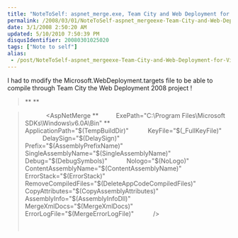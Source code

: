 ```yaml
---
title: "NoteToSelf: aspnet_merge.exe, Team City and Web Deployment for Visual Studio 2008"
permalink: /2008/03/01/NoteToSelf-aspnet_mergeexe-Team-City-and-Web-Deployment-for-Visual-Studio-2008/
date: 3/1/2008 2:50:20 AM
updated: 5/10/2010 7:50:39 PM
disqusIdentifier: 20080301025020
tags: ["Note to self"]
alias:
 - /post/NoteToSelf-aspnet_mergeexe-Team-City-and-Web-Deployment-for-Visual-Studio-2008.aspx/index.html
---
```

I had to modify the Microsoft.WebDeployment.targets file to be able to compile through Team City the Web Deployment 2008 project !

> **<!-- Changed KEL ExePath="$(FrameworkSDKDir)bin" --> **
<!-- more -->
> 
>     <Target Name="AspNetMerge" Condition="'$(UseMerge)' == 'true'" DependsOnTargets="$(MergeDependsOn)">
>         <AspNetMerge
> **          ExePath="C:\Program Files\Microsoft SDKs\Windows\v6.0A\Bin"
> **          ApplicationPath="$(TempBuildDir)"
>           KeyFile="$(_FullKeyFile)"
>           DelaySign="$(DelaySign)"
>           Prefix="$(AssemblyPrefixName)"
>           SingleAssemblyName="$(SingleAssemblyName)"
>           Debug="$(DebugSymbols)"
>           Nologo="$(NoLogo)"
>           ContentAssemblyName="$(ContentAssemblyName)"
>           ErrorStack="$(ErrorStack)"
>           RemoveCompiledFiles="$(DeleteAppCodeCompiledFiles)"
>           CopyAttributes="$(CopyAssemblyAttributes)"
>           AssemblyInfo="$(AssemblyInfoDll)"
>           MergeXmlDocs="$(MergeXmlDocs)"
>           ErrorLogFile="$(MergeErrorLogFile)"
>           />
> 
>         <CreateItem Include="$(TempBuildDir)**\*.*">
>             <Output ItemName="PrecompiledOutput" TaskParameter="Include" />
>         </CreateItem>
>     </Target>
